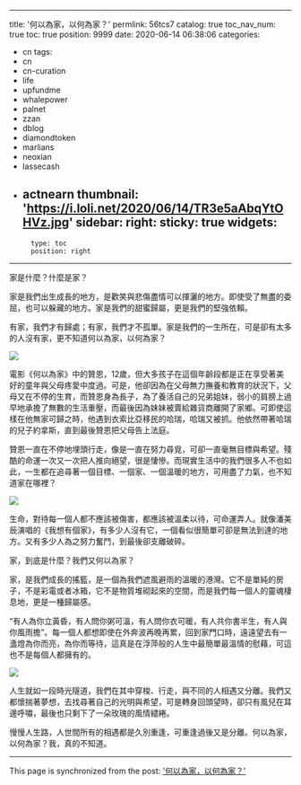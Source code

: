 
---
title: '何以為家，以何為家？'
permlink: 56tcs7
catalog: true
toc_nav_num: true
toc: true
position: 9999
date: 2020-06-14 06:38:06
categories:
- cn
tags:
- cn
- cn-curation
- life
- upfundme
- whalepower
- palnet
- zzan
- dblog
- diamondtoken
- marlians
- neoxian
- lassecash
- actnearn
thumbnail: 'https://i.loli.net/2020/06/14/TR3e5aAbqYtOHVz.jpg'
sidebar:
    right:
        sticky: true
widgets:
    -
        type: toc
        position: right
---


家是什麼？什麼是家？

家是我們出生成長的地方，是歡笑與悲傷盡情可以揮灑的地方。即使受了無盡的委屈，也可以躲藏的地方。家是我們的甜蜜歸屬，更是我們的堅強依賴。

有家，我們才有歸處；有家，我們才不孤單。家是我們的一生所在，可是卻有太多的人沒有家，更不知道何以為家，以何為家？


![](https://i.loli.net/2020/06/14/TR3e5aAbqYtOHVz.jpg)


電影《何以為家》中的贊恩，12歲，但大多孩子在這個年齡段都是正在享受著美好的童年與父母疼愛中度過。可是，他卻因為在父母無力撫養和教育的狀況下，父母又在不停的生育，而贊恩身為長子，為了養活自己的兄弟姐妹，弱小的肩膀上過早地承擔了無數的生活重壓，而最後因為妹妹被賣給雜貨商離開了家鄉。可即使這樣在他無家可歸之時，他遇到衣索比亞移民的哈瑞，哈瑞又被抓。他依然帶著哈瑞的兒子約拿斯，直到最後贊恩把父母告上法庭。

贊恩一直在不停地埋頭行走，像是一直在努力尋覓，可卻一直毫無目標與希望。殘酷的命運一次又一次把人推向絕望，很是悽慘。而現實生活中的我們很多人不也如此，一生都在追尋著一個目標、一個家、一個溫暖的地方，可用盡了力氣，也不知道家在哪裡？


![](https://i.loli.net/2020/06/14/3OCASQeBnjiohpH.jpg)


生命，對待每一個人都不應該被傷害，都應該被溫柔以待，可命運弄人。就像潘美辰演唱的《我想有個家》，有多少人沒有它，一個看似很簡單可卻是無法到達的地方。又有多少人為之努力奮鬥，到最後卻支離破碎。

家，到底是什麼？我們又何以為家？

家，是我們成長的搖籃，是一個為我們遮風避雨的溫暖的港灣。它不是單純的房子，不是彩電或者冰箱，它不是物質堆砌起來的空間，而是我們每一個人的靈魂棲息地，更是一種歸屬感。

“有人為你立黃昏，有人問你粥可溫，有人問你衣可暖，有人共你書半生，有人與你風雨擔”。每一個人都想即使在外奔波再晚再累，回到家門口時，遠遠望去有一盞燈為你而亮，為你而等待，這真是在浮萍般的人生中最簡單最溫情的慰藉，可這也不是每個人都擁有的。


![](https://i.loli.net/2020/06/14/Xba31eW46Sn7O9A.jpg)


人生就如一段時光隧道，我們在其中穿梭、行走，與不同的人相遇又分離。我們又都懷揣著夢想，去找尋著自己的光明與希望，可是轉身回頭望時，卻只有風兒在耳邊呼嘯，最後也只剩下了一朵玫瑰的風情繾綣。

慢慢人生路，人世間所有的相遇都是久別重逢，可重逢過後又是分離。何以為家，以何為家？我，真的不知道。

- - -

This page is synchronized from the post: ['何以為家，以何為家？'](https://steemit.com/@sunai/56tcs7)
